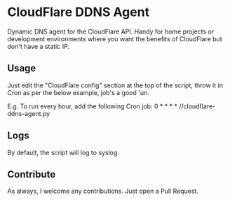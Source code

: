 # CloudFlare DDNS Agent

Dynamic DNS agent for the CloudFlare API. Handy for home projects or development environments where you want the benefits of CloudFlare but don't have a static IP.

## Usage
Just edit the "CloudFlare config" section at the top of the script, throw it in Cron as per the below example, job's a good 'un.

E.g. To run every hour, add the following Cron job:
0 * * * * /<absolute-path-to-script>/cloudflare-ddns-agent.py

## Logs
By default, the script will log to syslog.

## Contribute
As always, I welcome any contributions. Just open a Pull Request.
